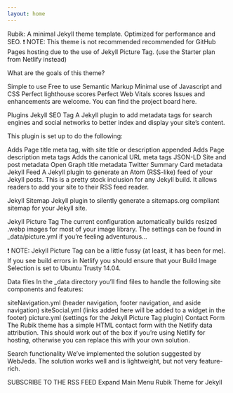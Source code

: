 ```yaml
---
layout: home
---
```


Rubik: A minimal Jekyll theme template.
Optimized for performance and SEO.
❗ NOTE: This theme is not recommended recommended for GitHub Pages hosting due to the use of Jekyll Picture Tag. (use the Starter plan from Netlify instead)

What are the goals of this theme?

Simple to use
Free to use
Semantic Markup
Minimal use of Javascript and CSS
Perfect lighthouse scores
Perfect Web Vitals scores
Issues and enhancements are welcome. You can find the project board here.

Plugins
Jekyll SEO Tag
A Jekyll plugin to add metadata tags for search engines and social networks to better index and display your site’s content.

This plugin is set up to do the following:

Adds Page title meta tag, with site title or description appended
Adds Page description meta tags
Adds the canonical URL meta tags
JSON-LD Site and post metadata
Open Graph title metadata
Twitter Summary Card metadata
Jekyll Feed
A Jekyll plugin to generate an Atom (RSS-like) feed of your Jekyll posts. This is a pretty stock inclusion for any Jekyll build. It allows readers to add your site to their RSS feed reader.

Jekyll Sitemap
Jekyll plugin to silently generate a sitemaps.org compliant sitemap for your Jekyll site.

Jekyll Picture Tag
The current configuration automatically builds resized .webp images for most of your image library. The settings can be found in _data/picture.yml if you’re feeling adventurous…

❗ NOTE: Jekyll Picture Tag can be a little fussy (at least, it has been for me). If you see build errors in Netlify you should ensure that your Build Image Selection is set to Ubuntu Trusty 14.04.

Data files
In the _data directory you’ll find files to handle the following site components and features:

siteNavigation.yml (header navigation, footer navigation, and aside navigation)
siteSocial.yml (links added here will be added to a widget in the footer)
picture.yml (settings for the Jekyll Picture Tag plugin)
Contact Form
The Rubik theme has a simple HTML contact form with the Netlify data attribution. This should work out of the box if you’re using Netlify for hosting, otherwise you can replace this with your own solution.

Search functionality
We’ve implemented the solution suggested by WebJeda. The solution works well and is lightweight, but not very feature-rich.

SUBSCRIBE TO THE RSS FEED
Expand Main Menu
Rubik Theme for Jekyll